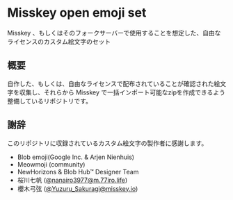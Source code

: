 # Misskey open emoji set

Misskey 、もしくはそのフォークサーバーで使用することを想定した、自由なライセンスのカスタム絵文字のセット

## 概要

自作した、もしくは、自由なライセンスで配布されていることが確認された絵文字を収集し、それらから Misskey で一括インポート可能なzipを作成できるよう整備しているリポジトリです。

## 謝辞

このリポジトリに収録されているカスタム絵文字の製作者に感謝します。

- Blob emoji(Google Inc. & Arjen Nienhuis)
- Meowmoji (community)
- NewHorizons & Blob Hub™ Designer Team
- 桜川七帆 ([@nanairo3977@m.77iro.life](https://m.77iro.life/@nanairo3977))
- 櫻木弓弦 ([@Yuzuru_Sakuragi@misskey.io](https://misskey.io/@Yuzuru_Sakuragi))
